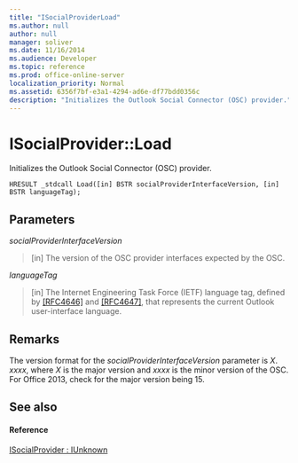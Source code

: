 ```yaml
---
title: "ISocialProviderLoad"
ms.author: null
author: null
manager: soliver
ms.date: 11/16/2014
ms.audience: Developer
ms.topic: reference
ms.prod: office-online-server
localization_priority: Normal
ms.assetid: 6356f7bf-e3a1-4294-ad6e-df77bdd0356c
description: "Initializes the Outlook Social Connector (OSC) provider."
---
```


# ISocialProvider::Load

Initializes the Outlook Social Connector (OSC) provider.
  
```
HRESULT _stdcall Load([in] BSTR socialProviderInterfaceVersion, [in] BSTR languageTag);
```

## Parameters

 _socialProviderInterfaceVersion_
  
> [in] The version of the OSC provider interfaces expected by the OSC.
    
 _languageTag_
  
> [in] The Internet Engineering Task Force (IETF) language tag, defined by [[RFC4646]](http://www.ietf.org/rfc/rfc4646.txt) and [[RFC4647]](http://www.ietf.org/rfc/rfc4647.txt), that represents the current Outlook user-interface language.
    
## Remarks

The version format for the  _socialProviderInterfaceVersion_ parameter is  _X_. _xxxx_, where  _X_ is the major version and  _xxxx_ is the minor version of the OSC. For Office 2013, check for the major version being 15. 
  
## See also

#### Reference

[ISocialProvider : IUnknown](isocialprovideriunknown.md)

